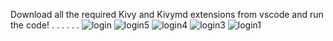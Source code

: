 Download all the required Kivy and Kivymd extensions from vscode and run the code!
.
.
.
.
.
.
![login](https://github.com/user-attachments/assets/2be116fb-b7c9-46d5-8ec0-85a20ad05bf1)
![login5](https://github.com/user-attachments/assets/988943bc-25b9-4613-bf88-1c18d4de0a7e)
![login4](https://github.com/user-attachments/assets/cf57382a-be1b-4b51-bf28-5509f5682db5)
![login3](https://github.com/user-attachments/assets/61a8225d-a289-490b-ba6d-1f0b39e9bdf0)
![login1](https://github.com/user-attachments/assets/d5571367-bdd7-4034-8db4-e944580e959a)
